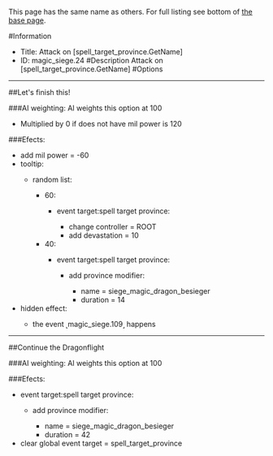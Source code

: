This page has the same name as others. For full listing see bottom of [the base page](attack_on_spell_target_province_getname.md).

#Information
 - Title: Attack on [spell_target_province.GetName]
 - ID: magic_siege.24
#Description
Attack on [spell_target_province.GetName]
#Options

___
##Let's finish this!

###AI weighting:
AI weights this option at 100
 - Multiplied by 0 if does not have mil power is 120


###Efects:<ul><li>add mil power = -60</li><li>tooltip:</li><ul><li>random list:</li><ul><li>60:</li><ul><li>event target:spell target province:</li><ul><li>change controller = ROOT</li><li>add devastation = 10</li></ul></ul><li>40:</li><ul><li>event target:spell target province:</li><ul><li>add province modifier:</li><ul><li>name = siege_magic_dragon_besieger</li><li>duration = 14</li></ul></ul></ul></ul></ul><li>hidden effect:</li><ul><li>the event ˻magic_siege.109˼ happens</li></ul></ul>

___
##Continue the Dragonflight

###AI weighting:
AI weights this option at 100


###Efects:<ul><li>event target:spell target province:</li><ul><li>add province modifier:</li><ul><li>name = siege_magic_dragon_besieger</li><li>duration = 42</li></ul></ul><li>clear global event target = spell_target_province</li></ul>
